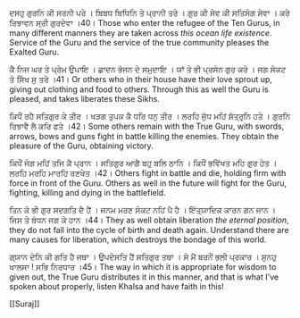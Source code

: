 ਦਸਹੁ ਗੁਰਨਿ ਕੀ ਸਰਨੀ ਪਰੇ । ਬਿਬਧ ਬਿਧਿਨਿ ਤੇ ਪ੍ਰਾਨੀ ਤਰੇ ।
ਗੁਰ ਕੀ ਸੇਵ ਕੀ ਸਤਿਸੰਗ ਸੇਵਾ । ਕਰੇ ਰਿਝਾਵਨ ਸ੍ਰੀ ਗੁਰਦੇਵਾ ।40।
Those who enter the refugee of the Ten Gurus, in many different manners they are taken across *this ocean life existence*. Service of the Guru and the service of the true community pleases the Exalted Guru. 

ਕੈ ਨਿਜ ਘਰ ਤੇ ਪ੍ਰੇਮ ਉਪਾਇ । ਛਾਦਨ ਭੋਜਨ ਦੇ ਸਮੁਦਾਇ । 
ਯਾਂ ਤੇ ਭੀ ਪ੍ਰਸੰਨ ਗੁਰ ਕਰੇ । ਜਗ ਸੰਕਟ ਤੇ ਸਿੱਖ ਸੁ ਤਰੇ ।41।
Or others who in their house have their love sprout up, giving out clothing and food to others. Through this as well the Guru is pleased, and takes liberates these Sikhs. 

ਕਿਧੌਂ ਰਹੈ ਸਤਿਗੁਰ ਕੇ ਤੀਰ । ਖੜਗ ਤੁਪਕ ਕੈ ਧਰਿ ਧਨੁ ਤੀਰ ।
ਲਰਹਿ ਜੁੱਧ ਮਹਿਂ ਸ਼ੱਤ੍ਰੁਨਿ ਹਤੇ । ਗੁਰਨਿ ਰਿਝਾਵੈ ਲੈ ਕਰਿ ਫਤੇ ।42।
Some others remain with the True Guru, with swords, arrows, bows and guns fight in battle killing the enemies. They obtain the pleasure of the Guru, obtaining victory. 

ਕਿਧੌਂ ਜੰਗ ਮਹਿਂ ਤਜਿ ਕੈ ਪ੍ਰਾਨ । ਸਤਿਗੁਰ ਆਗੈ ਬਹੁ ਬਲਿ ਠਾਨਿ ।
ਕਿਧੌਂ ਭਵਿੱਖਤ ਮਹਿ ਗੁਰ ਹੇਤ । ਲਰਹਿ ਮਰਹਿ ਮਾਰਹਿ ਰਣਖੇਤ ।42।
Others fight in battle and die, holding firm with force in front of the Guru. Others as well in the future will fight for the Guru, fighting, killing and dying in the battlefield. 

ਤਿਨ ਕੋ ਭੀ ਗੁਰ ਸਦਗਤਿ ਦੈ ਹੈਂ । ਜਨਮ ਮਰਣ ਸੰਕਟ ਨਹਿਂ ਪੈ ਹੈ ।
ਇੱਤ੍ਯਾਦਿਕ ਕਾਰਨ ਗਨ ਜਾਨ । ਜਿਸ ਤੇ ਬੰਧਨ ਜਗ ਕੇ ਹਾਨ ।44।
They as well obtain liberation *the eternal position*, they do not fall into the cycle of birth and death again. Understand there are many causes for liberation, which destroys the bondage of this world. 

ਗ੍ਯਾਨ ਦੇਨਿ ਕੀ ਗਤਿ ਹੈ ਜਥਾ । ਉਪਦੇਸਤਿ ਹੈਂ ਸਤਿਗੁਰ ਤਥਾ ।
ਸੋ ਮੈਂ ਬਰਨੌਂ ਭਲੀ ਪ੍ਰਕਾਰ । ਸੁਨਹੁ ਖਾਲਸਾ ! ਸਭਿ ਨਿਰਧਾਰ ।45।
The way in which it is appropriate for wisdom to given out, the True Guru distributes it in this manner, and that is what I've spoken about properly, listen Khalsa and have faith in this! 

[[Suraj]]